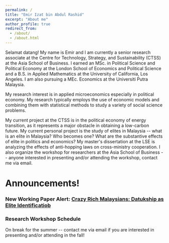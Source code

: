 ```yaml
---
permalink: /
title: "Emir Izat bin Abdul Rashid"
excerpt: "About me"
author_profile: true
redirect_from: 
  - /about/
  - /about.html
---
```


Selamat datang! My name is Emir and I am currently a senior research associate at the Centre for Technology, Strategy, and Sustainability (CTSS) at the Asia School of Business. I earned an MSc. in Political Science and Political Economy at the London School of Economics and Political Science and a B.S. in Applied Mathematics at the University of California, Los Angeles. I am also pursuing a MEc. Economics at the Universiti Putra Malaysia. 
					
My research interest is in applied microeconomics especially in political economy. My research typically employs the use of economic models and combining them with statistical methods to study a variety of social science problems. 

My current project at the CTSS is in the political economy of energy transition, as it represents a major obstacle in obtaining a low-carbon future. My current personal project is the study of elites in Malaysia -- what is an elite in Malaysia? Who becomes one? What are the substantive effects of elite in politics and economics? My master's dissertation at the LSE is analyzing the effects of anti-hopping laws on cross-ministry cooperation. I also organize the workshop for researchers at the Asia School of Business -- anyone interested in presenting and/or attending the workshop, contact me via email. 

Announcements!
======

### New Working Paper Alert: [Crazy Rich Malaysians: Datukship as Elite Identificatiob](https://emirizatrashid.github.io/files/Malaysian_Elites%20(4).pdf)


### Research Workshop Schedule

On break for the summer -- contact me via email if you are interested in presenting and/or attending in the fall!








                  

